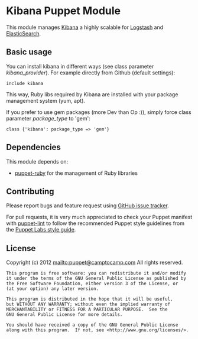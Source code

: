 # Kibana Puppet Module

This module manages [Kibana](http://www.kibana.org) a highly scalable for [Logstash](http://logstash.net/) and [ElasticSearch](http://www.elasticsearch.org/).

## Basic usage

You can install kibana in different ways (see class parameter *kibana_provider*). For example directly from Github (default settings):

    include kibana

This way, Ruby libs required by Kibana are installed with your package management system (yum, apt). 

If you prefer to use gem packages (more Dev than Op :)), simply force class parameter *package_type* to 'gem': 

    class {'kibana': package_type => 'gem'}

## Dependencies

This module depends on:
 
 * [puppet-ruby](https://github.com/camptocamp/puppet-ruby) for the management of Ruby libraries

## Contributing

Please report bugs and feature request using [GitHub issue
tracker](https://github.com/camptocamp/puppet-kibana/issues).

For pull requests, it is very much appreciated to check your Puppet manifest
with [puppet-lint](https://github.com/rodjek/puppet-lint) to follow the recommended Puppet style guidelines from the
[Puppet Labs style guide](http://docs.puppetlabs.com/guides/style_guide.html).

## License

Copyright (c) 2012 <mailto:puppet@camptocamp.com> All rights reserved.

    This program is free software: you can redistribute it and/or modify
    it under the terms of the GNU General Public License as published by
    the Free Software Foundation, either version 3 of the License, or
    (at your option) any later version.
    
    This program is distributed in the hope that it will be useful,
    but WITHOUT ANY WARRANTY; without even the implied warranty of
    MERCHANTABILITY or FITNESS FOR A PARTICULAR PURPOSE.  See the
    GNU General Public License for more details.
    
    You should have received a copy of the GNU General Public License
    along with this program.  If not, see <http://www.gnu.org/licenses/>.
